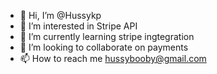 - 👋 Hi, I’m @Hussykp
- 👀 I’m interested in Stripe API
- 🌱 I’m currently learning stripe ingtegration
- 💞️ I’m looking to collaborate on payments
- 📫 How to reach me hussybooby@gmail.com

<!---
Hussykp/Hussykp is a ✨ special ✨ repository because its `README.md` (this file) appears on your GitHub profile.
You can click the Preview link to take a look at your changes.
--->
